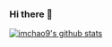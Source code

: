 ### Hi there 👋

[![imchao9's github stats](https://github-readme-stats.vercel.app/api?username=imchao9)](https://github.com/anuraghazra/github-readme-stats)

<!--
**imchao9/imchao9** is a ✨ _special_ ✨ repository because its `README.md` (this file) appears on your GitHub profile.

Here are some ideas to get you started:

- 🔭 I’m currently working on ...
- 🌱 I’m currently learning ...
- 👯 I’m looking to collaborate on ...
- 🤔 I’m looking for help with ...
- 💬 Ask me about ...
- 📫 How to reach me: ...
- 😄 Pronouns: ...
- ⚡ Fun fact: ...
-->
